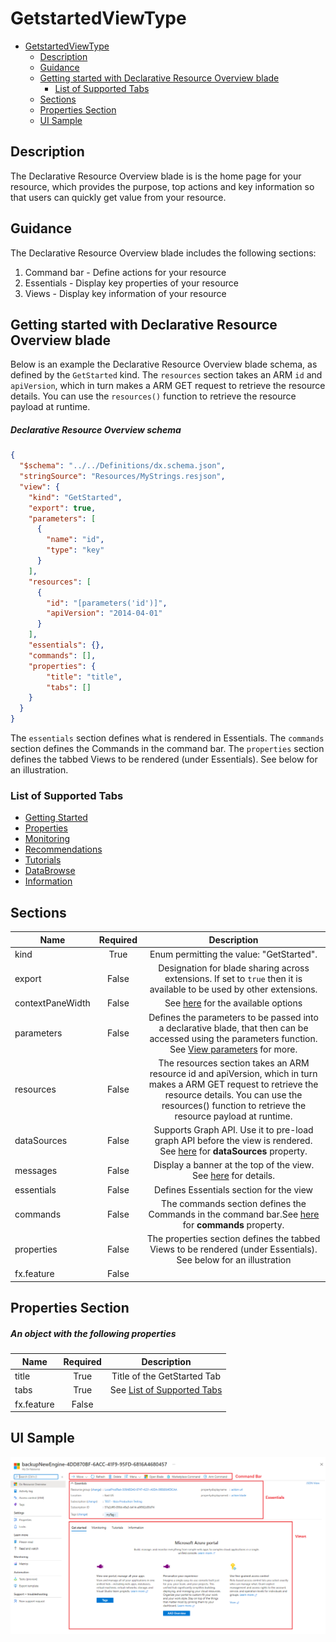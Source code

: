 <a name="getstartedviewtype"></a>
# GetstartedViewType
* [GetstartedViewType](#getstartedviewtype)
    * [Description](#getstartedviewtype-description)
    * [Guidance](#getstartedviewtype-guidance)
    * [Getting started with Declarative Resource Overview blade](#getstartedviewtype-getting-started-with-declarative-resource-overview-blade)
        * [List of Supported Tabs](#getstartedviewtype-getting-started-with-declarative-resource-overview-blade-list-of-supported-tabs)
    * [Sections](#getstartedviewtype-sections)
    * [Properties Section](#getstartedviewtype-properties-section)
    * [UI Sample](#getstartedviewtype-ui-sample)

<a name="getstartedviewtype-description"></a>
## Description
The Declarative Resource Overview blade is is the home page for your resource, which provides the purpose, top actions and key information so that users can quickly get value from your resource.
<a name="getstartedviewtype-guidance"></a>
## Guidance

The Declarative Resource Overview blade includes the following sections:

1. Command bar - Define actions for your resource
2. Essentials - Display key properties of your resource
3. Views - Display key information of your resource


<a name="getstartedviewtype-getting-started-with-declarative-resource-overview-blade"></a>
## Getting started with Declarative Resource Overview blade

Below is an example the Declarative Resource Overview blade schema, as defined by the `GetStarted` kind. The `resources` section takes an ARM `id` and `apiVersion`, which in turn makes a ARM GET request to retrieve the resource details.  You can use the `resources()` function to retrieve the resource payload at runtime.


<a name="getstartedviewtype-getting-started-with-declarative-resource-overview-blade-declarative-resource-overview-schema"></a>
##### Declarative Resource Overview schema
<a name="resourceoverviewschema"></a>
```json
{
  "$schema": "../../Definitions/dx.schema.json",
  "stringSource": "Resources/MyStrings.resjson",
  "view": {
    "kind": "GetStarted",
    "export": true,
    "parameters": [
      {
        "name": "id",
        "type": "key"
      }
    ],
    "resources": [
      {
        "id": "[parameters('id')]",
        "apiVersion": "2014-04-01"
      }
    ],
    "essentials": {},
    "commands": [],
    "properties": {
        "title": "title",
        "tabs": []
    }
  }
}
```
The `essentials` section defines what is rendered in Essentials.  The `commands` section defines the Commands in the command bar.  The `properties` section defines the tabbed Views to be rendered (under Essentials).  See below for an illustration.

<a name="getstartedviewtype-getting-started-with-declarative-resource-overview-blade-list-of-supported-tabs"></a>
### List of Supported Tabs
- [Getting Started](dx-getstarted-GetStartedTab.md)
- [Properties](dx-getstarted-PropertiesTab.md)
- [Monitoring](dx-getstarted-MonitoringTab.md)
- [Recommendations](dx-getstarted-RecommendationsTab.md)
- [Tutorials](dx-getstarted-TutorialsTab.md)
- [DataBrowse](dx-getstarted-DataBrowseTab.md)
- [Information](dx-getstarted-InformationTab.md)
 
<a name="getstartedviewtype-sections"></a>
## Sections
| Name | Required | Description
| ---|:--:|:--:|
|kind|True|Enum permitting the value: "GetStarted".
|export|False|Designation for blade sharing across extensions. If set to `true` then it is available to be used by other extensions.
|contextPaneWidth|False|See [here](dx-enum-contextPaneWidth.md ) for the available options
|parameters|False|Defines the parameters to be passed into a declarative blade, that then can be accessed using the parameters function. See [View parameters](dx-viewTypeParameters.md) for more.
|resources|False|The resources section takes an ARM resource id and apiVersion, which in turn makes a ARM GET request to retrieve the resource details. You can use the resources() function to retrieve the resource payload at runtime.
|dataSources|False|Supports Graph API. Use it to pre-load graph API before the view is rendered. See [here](dx-viewTypeDataSources.md) for **dataSources** property.
|messages|False|Display a banner at the top of the view. See [here](dx-enum-viewTypeMessages-items-kind.md) for details.
|essentials|False|Defines Essentials section for the view
|commands|False|The commands section defines the Commands in the command bar.See [here](dx-viewTypeCommands.md) for **commands** property.
|properties|False|The properties section defines the tabbed Views to be rendered (under Essentials). See below for an illustration
|fx.feature|False|
<a name="getstartedviewtype-properties-section"></a>
## Properties Section
<a name="getstartedviewtype-properties-section-an-object-with-the-following-properties"></a>
##### An object with the following properties
| Name | Required | Description
| ---|:--:|:--:|
|title|True|Title of the GetStarted Tab
|tabs|True|See [List of Supported Tabs](#list-of-supported-tabs)
|fx.feature|False|
<a name="getstartedviewtype-ui-sample"></a>
## UI Sample
![alt-text](../media/dx/views/GetStartedView.png )  
